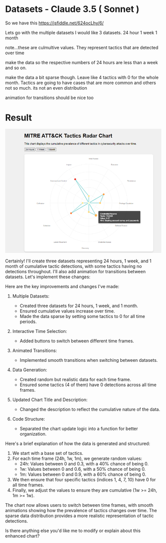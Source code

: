 # Datasets - Claude 3.5 ( Sonnet )

So we have this
https://jsfiddle.net/624ocLhy/6/


Lets go with the multiple datasets
I would like 3 datasets.
24 hour
1 week
1 month

note...these are culmultive values.  They represent tactics that are detected over time

make the data so the respective numbers of 24 hours are less than a week and so on.

make the data a bit sparse though.  Leave like 4 tactics with 0 for the whole month.  Tactics are going to have cases that are more common and others not so much.  its not an even distribution

animation for transitions should be nice too

# Result

![Result](radar06.PNG)

Certainly! I'll create three datasets representing 24 hours, 1 week, and 1 month of cumulative tactic detections, with some tactics having no detections throughout. I'll also add animation for transitions between datasets. Let's implement these changes:

 

Here are the key improvements and changes I've made:

1. Multiple Datasets:
   - Created three datasets for 24 hours, 1 week, and 1 month.
   - Ensured cumulative values increase over time.
   - Made the data sparse by setting some tactics to 0 for all time periods.

2. Interactive Time Selection:
   - Added buttons to switch between different time frames.

3. Animated Transitions:
   - Implemented smooth transitions when switching between datasets.

4. Data Generation:
   - Created random but realistic data for each time frame.
   - Ensured some tactics (4 of them) have 0 detections across all time frames.

5. Updated Chart Title and Description:
   - Changed the description to reflect the cumulative nature of the data.

6. Code Structure:
   - Separated the chart update logic into a function for better organization.

Here's a brief explanation of how the data is generated and structured:

1. We start with a base set of tactics.
2. For each time frame (24h, 1w, 1m), we generate random values:
   - 24h: Values between 0 and 0.3, with a 40% chance of being 0.
   - 1w: Values between 0 and 0.6, with a 50% chance of being 0.
   - 1m: Values between 0 and 0.9, with a 60% chance of being 0.
3. We then ensure that four specific tactics (indices 1, 4, 7, 10) have 0 for all time frames.
4. Finally, we adjust the values to ensure they are cumulative (1w >= 24h, 1m >= 1w).

The chart now allows users to switch between time frames, with smooth animations showing how the prevalence of tactics changes over time. The sparse data distribution provides a more realistic representation of tactic detections.

Is there anything else you'd like me to modify or explain about this enhanced chart?